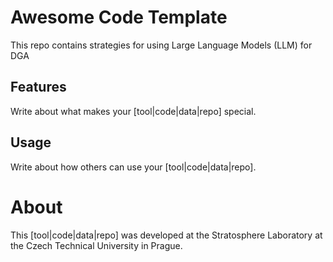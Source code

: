 # Awesome Code Template
This repo contains strategies for using Large Language Models (LLM) for DGA

## Features

Write about what makes your [tool|code|data|repo] special.

## Usage

Write about how others can use your [tool|code|data|repo].

# About

This [tool|code|data|repo] was developed at the Stratosphere Laboratory at the Czech Technical University in Prague.
